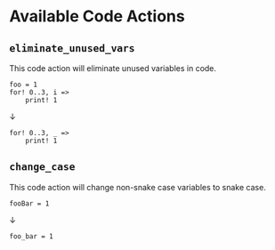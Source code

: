 # Available Code Actions

## `eliminate_unused_vars`

This code action will eliminate unused variables in code.

```erg
foo = 1
for! 0..3, i =>
    print! 1
```

↓

```erg
for! 0..3, _ =>
    print! 1
```

## `change_case`

This code action will change non-snake case variables to snake case.

```erg
fooBar = 1
```

↓

```erg
foo_bar = 1
```
